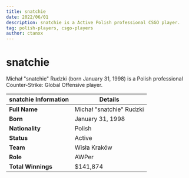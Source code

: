 ```yaml
---
title: snatchie
date: 2022/06/01
description: snatchie is a Active Polish professional CSGO player.
tag: polish-players, csgo-players
author: ctanxx
---
```


# snatchie

Michał "snatchie" Rudzki (born January 31, 1998) is a Polish professional Counter-Strike: Global Offensive player.

| **snatchie Information** | **Details**              |
| ------------------------ | ------------------------ |
| **Full Name**            | Michał "snatchie" Rudzki |
| **Born**                 | January 31, 1998         |
| **Nationality**          | Polish                   |
| **Status**               | Active                   |
| **Team**                 | Wisła Kraków	          |
| **Role**                 | AWPer                    |
| **Total Winnings**       | $141,874                 |